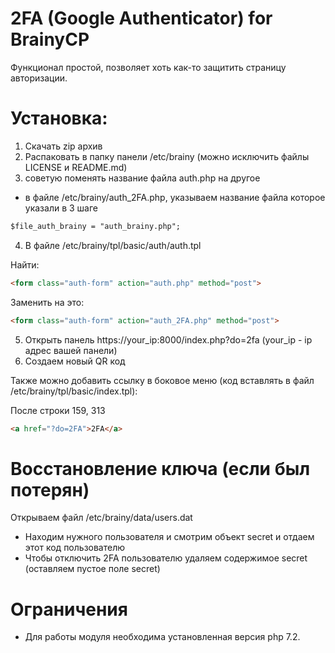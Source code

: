 # 2FA (Google Authenticator) for BrainyCP

Функционал простой, позволяет хоть как-то защитить страницу авторизации.

# Установка:
1) Скачать zip архив
2) Распаковать в папку панели /etc/brainy (можно исключить файлы LICENSE и README.md)
3) советую поменять название файла auth.php на другое
- в файле /etc/brainy/auth_2FA.php, указываем название файла которое указали в 3 шаге
```html
$file_auth_brainy = "auth_brainy.php";
```
4) В файле /etc/brainy/tpl/basic/auth/auth.tpl

Найти:
```html
<form class="auth-form" action="auth.php" method="post">
```
Заменить на это:
```html
<form class="auth-form" action="auth_2FA.php" method="post">
```

5) Открыть панель https://your_ip:8000/index.php?do=2fa (your_ip - ip адрес вашей панели)
6) Создаем новый QR код

Также можно добавить ссылку в боковое меню (код вставлять в файл /etc/brainy/tpl/basic/index.tpl):

После строки 159, 313
```html
<a href="?do=2FA">2FA</a>
```
# Восстановление ключа (если был потерян)
Открываем файл /etc/brainy/data/users.dat
- Находим нужного пользователя и смотрим объект secret и отдаем этот код пользователю
- Чтобы отключить 2FA пользователю удаляем содержимое secret (оставляем пустое поле secret)

# Ограничения
- Для работы модуля необходима установленная версия php 7.2.
